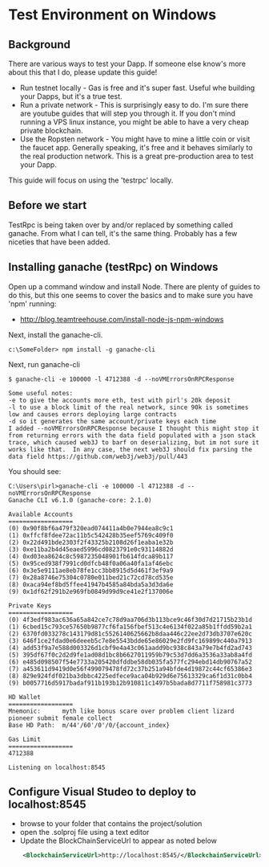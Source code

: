 # Test Environment on Windows


## Background
There are various ways to test your Dapp.  If someone else know's more about this that I do, please update this guide!
   * Run testnet locally - Gas is free and it's super fast.  Useful whe building your Dapps, but it's a true test. 
   * Run a private network - This is surprisingly easy to do.  I'm sure there are youtube guides that will step you through it.  If you don't mind running a VPS linux instance, you might be able to have a very cheap private blockchain.
   * Use the Ropsten network - You might have to mine a little coin or visit the faucet app.  Generally speaking, it's free and it behaves similarly to the real production network.  This is a great pre-production area to test your Dapp.
   
This guide will focus on using the 'testrpc' locally.
 
## Before we start
TestRpc is being taken over by and/or replaced by something called ganache.  From what I can tell, it's the same thing.  Probably has a few niceties that have been added.
 
 
## Installing ganache (testRpc) on Windows
Open up a command window and install Node.  There are plenty of guides to do this, but this one seems to cover the basics and to make sure you have 'npm' running:
  * http://blog.teamtreehouse.com/install-node-js-npm-windows 
  
Next, install the ganache-cli.

```
c:\SomeFolder> npm install -g ganache-cli
```


Next, run ganache-cli
```
$ ganache-cli -e 100000 -l 4712388 -d --noVMErrorsOnRPCResponse

Some useful notes:
-e to give the accounts more eth, test with pirl's 20k deposit
-l to use a block limit of the real network, since 90k is sometimes low and causes errors deploying large contracts
-d so it generates the same account/private keys each time
I added --noVMErrorsOnRPCResponse because I thought this might stop it from returning errors with the data field populated with a json stack trace, which caused web3J to barf on deserializing, but im not sure it works like that.  In any case, the next web3J should fix parsing the data field https://github.com/web3j/web3j/pull/443
```

You should see:
```
C:\Users\pirl>ganache-cli -e 100000 -l 4712388 -d --noVMErrorsOnRPCResponse
Ganache CLI v6.1.0 (ganache-core: 2.1.0)

Available Accounts
==================
(0) 0x90f8bf6a479f320ead074411a4b0e7944ea8c9c1
(1) 0xffcf8fdee72ac11b5c542428b35eef5769c409f0
(2) 0x22d491bde2303f2f43325b2108d26f1eaba1e32b
(3) 0xe11ba2b4d45eaed5996cd0823791e0c93114882d
(4) 0xd03ea8624c8c5987235048901fb614fdca89b117
(5) 0x95ced938f7991cd0dfcb48f0a06a40fa1af46ebc
(6) 0x3e5e9111ae8eb78fe1cc3bb8915d5d461f3ef9a9
(7) 0x28a8746e75304c0780e011bed21c72cd78cd535e
(8) 0xaca94ef8bd5ffee41947b4585a84bda5a3d3da6e
(9) 0x1df62f291b2e969fb0849d99d9ce41e2f137006e

Private Keys
==================
(0) 4f3edf983ac636a65a842ce7c78d9aa706d3b113bce9c46f30d7d21715b23b1d
(1) 6cbed15c793ce57650b9877cf6fa156fbef513c4e6134f022a85b1ffdd59b2a1
(2) 6370fd033278c143179d81c5526140625662b8daa446c22ee2d73db3707e620c
(3) 646f1ce2fdad0e6deeeb5c7e8e5543bdde65e86029e2fd9fc169899c440a7913
(4) add53f9a7e588d003326d1cbf9e4a43c061aadd9bc938c843a79e7b4fd2ad743
(5) 395df67f0c2d2d9fe1ad08d1bc8b6627011959b79c53d7dd6a3536a33ab8a4fd
(6) e485d098507f54e7733a205420dfddbe58db035fa577fc294ebd14db90767a52
(7) a453611d9419d0e56f499079478fd72c37b251a94bfde4d19872c44cf65386e3
(8) 829e924fdf021ba3dbbc4225edfece9aca04b929d6e75613329ca6f1d31c0bb4
(9) b0057716d5917badaf911b193b12b910811c1497b5bada8d7711f758981c3773

HD Wallet
==================
Mnemonic:      myth like bonus scare over problem client lizard pioneer submit female collect
Base HD Path:  m/44'/60'/0'/0/{account_index}

Gas Limit
==================
4712388

Listening on localhost:8545
```

## Configure Visual Studeo to deploy to localhost:8545
  * browse to your folder that contains the project/solution
  * open the .solproj file using a text editor
  * Update the BlockChainServiceUrl to appear as noted below
  ``` xml
      <BlockchainServiceUrl>http://localhost:8545/</BlockchainServiceUrl>
  ```
